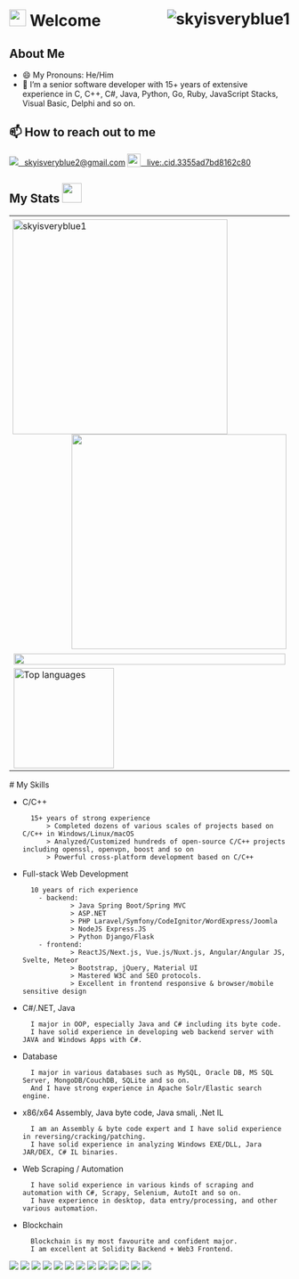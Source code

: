 # <img src = "https://raw.githubusercontent.com/MartinHeinz/MartinHeinz/master/wave.gif" width = 30px> Welcome <img src="https://komarev.com/ghpvc/?username=skyisveryblue1&label=Profile%20views&color=0e75b6&style=flat" alt="skyisveryblue1" align="right" />  

## About Me
  - 😄 My Pronouns: He/Him
  - 💬 I’m a senior software developer with 15+ years of extensive experience in C, C++, C#, Java, Python, Go, Ruby, JavaScript Stacks, Visual Basic, Delphi and so on.
## 📫 How to reach out to me
[<img src="https://img.shields.io/badge/-Gmail-D14836?style=flat-square&logo=Gmail&logoColor=white" />&ensp; skyisveryblue2@gmail.com](https://mailto:skyisveryblue2@gmail.com)
[<img src="https://img.icons8.com/color/1x/skype--v4.png" style="height: 24px;vertical-align: bottom;" valign="bottom"/>&ensp; live:.cid.3355ad7bd8162c80](https://join.skype.com/invite/vhJg1GxTnEQn)

## My Stats <img src = "https://i.pinimg.com/originals/65/c4/f4/65c4f452571be1261e9c623f7da488ac.gif" width = 35px> 
  <table align=center>
    <tr>
      <td style="padding: 6px">
        <a href="https://github.com/skyisveryblue1/github-readme-streak-stats" title="Go to Source">
          <img align="left" width=386 src="https://github-readme-streak-stats.herokuapp.com/?user=skyisveryblue1&theme=react&border=61dafb&hide_border=true" alt="skyisveryblue1" />
        </a>
        <a href="https://github.com/skyisveryblue1/github-readme-stats" title="Go to Source">
          <img align="right" width=386 src="https://github-readme-stats.vercel.app/api?username=skyisveryblue1&show_icons=true&theme=react&border_color=61dafb&hide_border=true" />
        </a>
      </td>
  </tr>
    <tr>
      <td>
       <img src="https://github-readme-activity-graph.vercel.app/graph?username=skyisveryblue1&theme=react&border=61dafb&hide_border=true" width="100%"/>
      </td>
    </tr>
    <tr>
      <td>
         <a href="https://github.com/skyisveryblue1/github-readme-stats" title="Go to Source">
         <img height="180rem" src="https://github-readme-stats.vercel.app/api/top-langs/?username=skyisveryblue1&layout=pie&theme=react" alt="Top languages" />
      </a>
      </td>
      </td>
    </tr>
  </table>
# My Skills

* C/C++

        15+ years of strong experience
            > Completed dozens of various scales of projects based on C/C++ in Windows/Linux/macOS
            > Analyzed/Customized hundreds of open-source C/C++ projects including openssl, openvpn, boost and so on
            > Powerful cross-platform development based on C/C++
          
* Full-stack Web Development

        10 years of rich experience
          - backend:
                  > Java Spring Boot/Spring MVC
                  > ASP.NET
                  > PHP Laravel/Symfony/CodeIgnitor/WordExpress/Joomla 
                  > NodeJS Express.JS
                  > Python Django/Flask
          - frontend:
                  > ReactJS/Next.js, Vue.js/Nuxt.js, Angular/Angular JS, Svelte, Meteor
                  > Bootstrap, jQuery, Material UI
                  > Mastered W3C and SEO protocols.
                  > Excellent in frontend responsive & browser/mobile sensitive design

* C#/.NET, Java

        I major in OOP, especially Java and C# including its byte code.
        I have solid experience in developing web backend server with JAVA and Windows Apps with C#.

* Database

        I major in various databases such as MySQL, Oracle DB, MS SQL Server, MongoDB/CouchDB, SQLite and so on.
        And I have strong experience in Apache Solr/Elastic search engine.

* x86/x64 Assembly, Java byte code, Java smali, .Net IL

        I am an Assembly & byte code expert and I have solid experience in reversing/cracking/patching.
        I have solid experience in analyzing Windows EXE/DLL, Jara JAR/DEX, C# IL binaries.

* Web Scraping / Automation

        I have solid experience in various kinds of scraping and automation with C#, Scrapy, Selenium, AutoIt and so on.
        I have experience in desktop, data entry/processing, and other various automation.
  
* Blockchain

        Blockchain is my most favourite and confident major.
        I am excellent at Solidity Backend + Web3 Frontend.

[<img src="https://img.shields.io/badge/C-ED8B00?style=for-the-badge&logo=C&logoColor=white" />](#)
[<img src="https://img.shields.io/badge/C++-239120?style=for-the-badge&logo=cplusplus&logoColor=white" />](#)
[<img src="https://img.shields.io/badge/Java-ED8B00?style=for-the-badge&logo=java&logoColor=white" />](#)
[<img src="https://img.shields.io/badge/C%23-239120?style=for-the-badge&logo=c-sharp&logoColor=white" />](#)
[<img src="https://img.shields.io/badge/.NET-512BD4?style=for-the-badge&logo=dotnet&logoColor=white" />](#)
[<img src="https://img.shields.io/badge/JavaScript-323330?style=for-the-badge&logo=javascript&logoColor=F7DF1E" />](#)
[<img src="https://img.shields.io/badge/Node.js-339933?style=for-the-badge&logo=nodedotjs&logoColor=white" />](#)
[<img src="https://img.shields.io/badge/Spring_Boot-F2F4F9?style=for-the-badge&logo=spring-boot" />](#)
[<img src="https://img.shields.io/badge/React-20232A?style=for-the-badge&logo=react&logoColor=61DAFB" />](#)
[<img src="https://img.shields.io/badge/firebase-ffca28?style=for-the-badge&logo=firebase&logoColor=black" />](#)
[<img src="https://img.shields.io/badge/Solidity-e6e6e6?style=for-the-badge&logo=solidity&logoColor=black" />](#)
[<img src="https://img.shields.io/badge/Amazon_AWS-FF9900?style=for-the-badge&logo=amazonaws&logoColor=white" />](#)
[<img src="https://img.shields.io/badge/Heroku-430098?style=for-the-badge&logo=heroku&logoColor=white" />](#)


